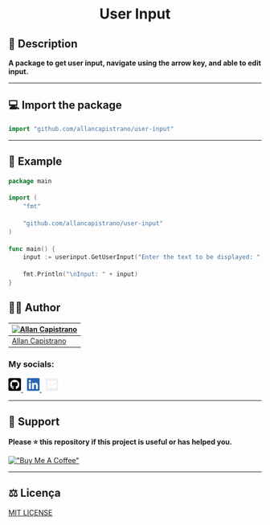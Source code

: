 <h1 align="center">User Input</h1>

## :book: Description ##
**A package to get user input, navigate using the arrow key, and able to edit input.**

------------

## :computer: Import the package ##

```go
import "github.com/allancapistrano/user-input"
```

------------

## :memo: Example ##

```go
package main

import (
	"fmt"

	"github.com/allancapistrano/user-input"
)

func main() {
	input := userinput.GetUserInput("Enter the text to be displayed: ")

	fmt.Println("\nInput: " + input)
}

```


## :man_technologist: Author ##

| [![Allan Capistrano](https://github.com/AllanCapistrano.png?size=100)](https://github.com/AllanCapistrano) |
| -----------------------------------------------------------------------------------------------------------|
| [Allan Capistrano](https://github.com/AllanCapistrano)                                                     |

<p>
    <h3>My socials:</h3>
    <a href="https://github.com/AllanCapistrano">
        <img src="https://github.com/AllanCapistrano/AllanCapistrano/blob/master/assets/github-square-brands.png" alt="Github icon" width="5%">
    </a>
    &nbsp
    <a href="https://www.linkedin.com/in/allancapistrano/">
        <img src="https://github.com/AllanCapistrano/AllanCapistrano/blob/master/assets/linkedin-brands.png" alt="Linkedin icon" width="5%">
    </a> 
    &nbsp
    <a href="https://mail.google.com/mail/u/0/?view=cm&fs=1&tf=1&source=mailto&to=asantos@ecomp.uefs.br">
        <img src="https://github.com/AllanCapistrano/AllanCapistrano/blob/master/assets/envelope-square-solid.png" alt="Email icon" width="5%">
    </a>
</p>

------------

## :pray: Support ##

**Please :star: this repository if this project is useful or has helped you.**

[!["Buy Me A Coffee"](https://www.buymeacoffee.com/assets/img/custom_images/orange_img.png)](https://www.buymeacoffee.com/allancapistrano)

------------

## :balance_scale: Licença ##
[MIT LICENSE](./LICENSE)
